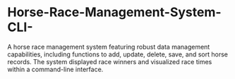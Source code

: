 # Horse-Race-Management-System-CLI-
A horse race management system featuring robust data management capabilities, including functions to add, update, delete, save, and sort horse records. The system displayed race winners and visualized race times within a command-line interface.
